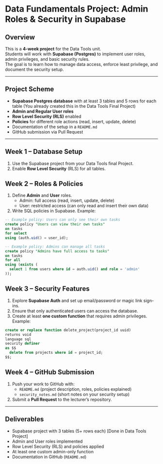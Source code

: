 # Data Fundamentals Project: Admin Roles & Security in Supabase

## Overview
This is a **4-week project** for the Data Tools unit.  
Students will work with **Supabase (Postgres)** to implement user roles, admin privileges, and basic security rules.  
The goal is to learn how to manage data access, enforce least privilege, and document the security setup.  

---

## Project Scheme
- **Supabase Postgres database** with at least 3 tables and 5 rows for each table  (You already created this in the Data Tools Final Project)
- **Admin and Regular User roles**  
- **Row Level Security (RLS)** enabled  
- **Policies** for different role actions (read, insert, update, delete)  
- Documentation of the setup in a `README.md`  
- GitHub submission via Pull Request  

---

## Week 1 – Database Setup
1. Use the Supabase project from your Data Tools final Project.  
2. Enable **Row Level Security** (RLS) for all tables.  

## Week 2 – Roles & Policies
1. Define **Admin** and **User** roles.  
   - Admin: full access (read, insert, update, delete)  
   - User: restricted access (can only read and insert their own data)  
2. Write SQL policies in Supabase. Example:  

```sql
-- Example policy: Users can only see their own tasks
create policy "Users can view their own tasks"
on tasks
for select
using (auth.uid() = user_id);

-- Example policy: Admins can manage all tasks
create policy "Admins have full access to tasks"
on tasks
for all
using (exists (
  select 1 from users where id = auth.uid() and role = 'admin'
));
```
## Week 3 – Security Features
1. Explore **Supabase Auth** and set up email/password or magic link sign-ins.  
2. Ensure that only authenticated users can access the database.  
3. Create at least **one custom function** that requires admin privileges. Example:  

```sql
create or replace function delete_project(project_id uuid)
returns void
language sql
security definer
as $$
  delete from projects where id = project_id;
$$;
```
## Week 4 – GitHub Submission
1. Push your work to GitHub with:  
   - `README.md` (project description, roles, policies explained)    
   - `security_notes.md` (short notes on your security setup)  
2. Submit a **Pull Request** to the lecturer’s repository.  

---

## Deliverables
- Supabase project with 3 tables (5+ rows each)  [Done in Data Tools Project]
- Admin and User roles implemented  
- Row Level Security (RLS) and policies applied  
- At least one custom admin-only function  
- Documentation in GitHub (`README.md`)
